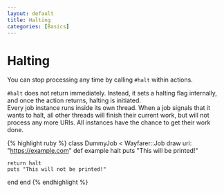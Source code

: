 ```yaml
---
layout: default
title: Halting
categories: [Basics]
---
```


# Halting
You can stop processing any time by calling `#halt` within actions.

<aside class="note">
<code>#halt</code> does not return immediately. Instead, it sets a halting flag internally, and once the action returns, halting is initiated.
</aside>

<aside class="note">
Every job instance runs inside its own thread. When a job signals that it wants to halt, all other threads will finish their current work, but will not process any more URIs. All instances have the chance to get their work done.
</aside>

{% highlight ruby %}
class DummyJob < Wayfarer::Job
  draw uri: "https://example.com"
  def example
    halt
    puts "This will be printed!"

    return halt
    puts "This will not be printed!"
  end
end
{% endhighlight %}

